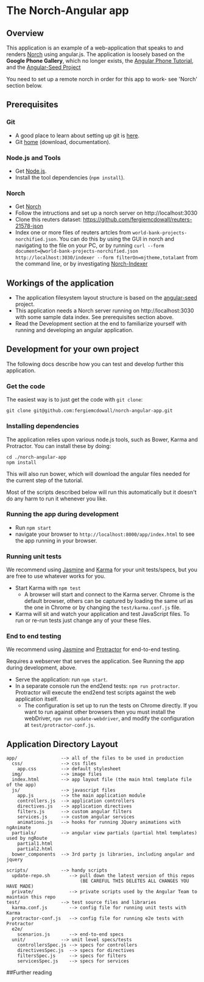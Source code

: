# The Norch-Angular app

## Overview

This application is an example of a web-application that speaks to and renders [Norch](https://github.com/fergiemcdowall/norch) using
angular.js. The application is loosely based on the **Google Phone Gallery**, which no longer
exists, the [Angular Phone Tutorial](https://docs.angularjs.org/tutorial/), and the [Angular-Seed Project](https://github.com/angular/angular-seed)

You need to set up a remote norch in order for this app to work- see 'Norch' section below.

## Prerequisites

### Git

- A good place to learn about setting up git is [here][git-github].
- Git [home][git-home] (download, documentation).

### Node.js and Tools

- Get [Node.js][node-download].
- Install the tool dependencies (`npm install`).

### Norch

- Get [Norch](https://github.com/fergiemcdowall/norch)
- Follow the intructions and set up a norch server on http://localhost:3030
- Clone this reuters dataset: https://github.com/fergiemcdowall/reuters-21578-json
- Index one or more files of reuters artcles from `world-bank-projects-norchified.json`. You can do this by using the GUI in norch and navigating to the file on your PC, or by running `curl --form document=@world-bank-projects-norchified.json  http://localhost:3030/indexer --form filterOn=mjtheme,totalamt` from the command line, or by investigating [Norch-Indexer](https://github.com/fergiemcdowall/norch-indexer)


## Workings of the application

- The application filesystem layout structure is based on the [angular-seed] project.
- This application needs a Norch server running on http://localhost:3030 with some sample data index. See prerequisites section above.
- Read the Development section at the end to familiarize yourself with running and developing
  an angular application.



## Development for your own project

The following docs describe how you can test and develop further this application.

### Get the code

The easiest way is to just get the code with `git clone`:
```
git clone git@github.com:fergiemcdowall/norch-angular-app.git
```

### Installing dependencies

The application relies upon various node.js tools, such as Bower, Karma and Protractor.  You can
install these by doing:

```
cd ./norch-angular-app
npm install
```

This will also run bower, which will download the angular files needed for the current step of the
tutorial.

Most of the scripts described below will run this automatically but it doesn't do any harm to run
it whenever you like.

### Running the app during development

- Run `npm start`
- navigate your browser to `http://localhost:8000/app/index.html` to see the app running in your browser.

### Running unit tests

We recommend using [Jasmine][jasmine] and [Karma][karma] for your unit tests/specs, but you are free
to use whatever works for you.

- Start Karma with `npm test`
  - A browser will start and connect to the Karma server. Chrome is the default browser, others can
  be captured by loading the same url as the one in Chrome or by changing the `test/karma.conf.js`
  file.
- Karma will sit and watch your application and test JavaScript files. To run or re-run tests just
  change any of your these files.


### End to end testing

We recommend using [Jasmine][jasmine] and [Protractor][protractor] for end-to-end testing.

Requires a webserver that serves the application. See Running the app during development, above.

- Serve the application: run `npm start`.
- In a separate console run the end2end tests: `npm run protractor`. Protractor will execute the
  end2end test scripts against the web application itself.
  - The configuration is set up to run the tests on Chrome directly. If you want to run against
    other browsers then you must install the webDriver, `npm run update-webdriver`, and modify the
  configuration at `test/protractor-conf.js`.

## Application Directory Layout

    app/                --> all of the files to be used in production
      css/              --> css files
        app.css         --> default stylesheet
      img/              --> image files
      index.html        --> app layout file (the main html template file of the app)
      js/               --> javascript files
        app.js          --> the main application module
        controllers.js  --> application controllers
        directives.js   --> application directives
        filters.js      --> custom angular filters
        services.js     --> custom angular services
        animations.js   --> hooks for running JQuery animations with ngAnimate
      partials/         --> angular view partials (partial html templates) used by ngRoute
        partial1.html
        partial2.html
      bower_components  --> 3rd party js libraries, including angular and jquery

    scripts/            --> handy scripts
      update-repo.sh       --> pull down the latest version of this repos
                               (BE CAREFUL THIS DELETES ALL CHANGES YOU HAVE MADE)
      private/             --> private scripts used by the Angular Team to maintain this repo
    test/               --> test source files and libraries
      karma.conf.js        --> config file for running unit tests with Karma
      protractor-conf.js   --> config file for running e2e tests with Protractor
      e2e/
        scenarios.js       --> end-to-end specs
      unit/             --> unit level specs/tests
        controllersSpec.js --> specs for controllers
        directivesSpec.js  --> specs for directives
        filtersSpec.js     --> specs for filters
        servicesSpec.js    --> specs for services

##Further reading

[7 Zip]: http://www.7-zip.org/
[angular-seed]: https://github.com/angular/angular-seed
[DI]: http://docs.angularjs.org/guide/di
[directive]: http://docs.angularjs.org/guide/directive
[filterFilter]: http://docs.angularjs.org/api/ng/filter/filter
[git-home]: http://git-scm.com
[git-github]: http://help.github.com/set-up-git-redirect
[ngRepeat]: http://docs.angularjs.org/api/ng/directive/ngRepeat
[ngView]: http://docs.angularjs.org/api/ngRoute/directive/ngView
[node-download]: http://nodejs.org/download/
[$resource]: http://docs.angularjs.org/api/ngResource/service/$resource
[$route]: http://docs.angularjs.org/api/ngRoute/service/$route
[protractor]: https://github.com/angular/protractor
[jasmine]: http://pivotal.github.com/jasmine/
[karma]: http://karma-runner.github.io
